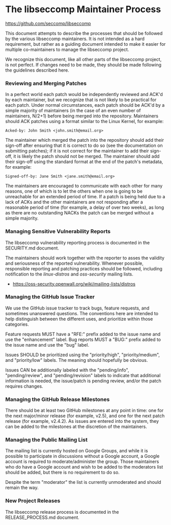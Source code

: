 The libseccomp Maintainer Process
===============================================================================
https://github.com/seccomp/libseccomp

This document attempts to describe the processes that should be followed by the
various libseccomp maintainers.  It is not intended as a hard requirement, but
rather as a guiding document intended to make it easier for multiple
co-maintainers to manage the libseccomp project.

We recognize this document, like all other parts of the libseccomp project, is
not perfect.  If changes need to be made, they should be made following the
guidelines described here.

### Reviewing and Merging Patches

In a perfect world each patch would be independently reviewed and ACK'd by each
maintainer, but we recognize that is not likely to be practical for each patch.
Under normal circumstances, each patch should be ACK'd by a simple majority of
maintainers (in the case of an even number of maintainers, N/2+1) before being
merged into the repository.  Maintainers should ACK patches using a format
similar to the Linux Kernel, for example:

```
Acked-by: John Smith <john.smith@email.org>
```

The maintainer which merged the patch into the repository should add their
sign-off after ensuring that it is correct to do so (see the documentation on
submitting patches); if it is not correct for the maintainer to add their
sign-off, it is likely the patch should not be merged.  The maintainer should
add their sign-off using the standard format at the end of the patch's
metadata, for example:

```
Signed-off-by: Jane Smith <jane.smith@email.org>
```

The maintainers are encouraged to communicate with each other for many reasons,
one of which is to let the others when one is going to be unreachable for an
extended period of time.  If a patch is being held due to a lack of ACKs and
the other maintainers are not responding after a reasonable period of time (for
example, a delay of over two weeks), as long as there are no outstanding NACKs
the patch can be merged without a simple majority.

### Managing Sensitive Vulnerability Reports

The libseccomp vulnerability reporting process is documented in the SECURITY.md
document.

The maintainers should work together with the reporter to asses the validity
and seriousness of the reported vulnerability.  Whenever possible, responsible
reporting and patching practices should be followed, including notification to
the _linux-distros_ and _oss-security_ mailing lists.

* https://oss-security.openwall.org/wiki/mailing-lists/distros

### Managing the GitHub Issue Tracker

We use the GitHub issue tracker to track bugs, feature requests, and sometimes
unanswered questions.  The conventions here are intended to help distinguish
between the different uses, and prioritize within those categories.

Feature requests MUST have a "RFE:" prefix added to the issue name and use the
"enhancement" label.  Bug reports MUST a "BUG:" prefix added to the issue name
and use the "bug" label.

Issues SHOULD be prioritized using the "priority/high", "priority/medium", and
"priority/low" labels.  The meaning should hopefully be obvious.

Issues CAN be additionally labeled with the "pending/info", "pending/review",
and "pending/revision" labels to indicate that additional information is
needed, the issue/patch is pending review, and/or the patch requires changes.

### Managing the GitHub Release Milestones

There should be at least two GitHub milestones at any point in time: one for
the next major/minor release (for example, v2.5), and one for the next patch
release (for example, v2.4.2).  As issues are entered into the system, they can
be added to the milestones at the discretion of the maintainers.

### Managing the Public Mailing List

The mailing list is currently hosted on Google Groups, and while it is possible
to participate in discussions without a Google account, a Google account is
required to moderate/administer the group.  Those maintainers who do have a
Google account and wish to be added to the moderators list should be added, but
there is no requirement to do so.

Despite the term "moderator" the list is currently unmoderated and should
remain the way.

### New Project Releases

The libseccomp release process is documented in the RELEASE_PROCESS.md
document.
